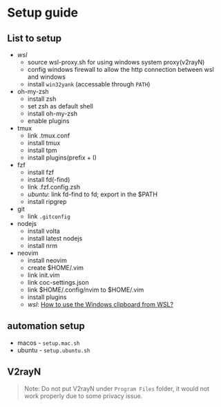 # Setup guide

## List to setup
- _wsl_
  * source wsl-proxy.sh for using windows system proxy(v2rayN)
  * config windows firewall to allow the http connection between wsl and windows
  * install `win32yank` (accessable through `PATH`)
- oh-my-zsh
  * install zsh
  * set zsh as default shell
  * install oh-my-zsh
  * enable plugins
- tmux
  * link .tmux.conf
  * install tmux
  * install tpm
  * install plugins(prefix + I)
- fzf
  * install fzf
  * install fd(-find)
  * link .fzf.config.zsh
  * _ubuntu_: link fd-find to fd; export in the $PATH
  * install ripgrep
- git
  * link `.gitconfig`
- nodejs
  * install volta
  * install latest nodejs
  * install nrm
- neovim
  * install neovim
  * create $HOME/.vim
  * link init.vim
  * link coc-settings.json
  * link $HOME/.config/nvim to $HOME/.vim
  * install plugins
  * _wsl_: [How to use the Windows clipboard from WSL?](https://github.com/neovim/neovim/wiki/FAQ#how-to-use-the-windows-clipboard-from-wsl)

## automation setup
- macos - `setup.mac.sh`
- ubuntu - `setup.ubuntu.sh`

## V2rayN

> Note: Do not put V2rayN under `Program Files` folder, it would not work properly due to some privacy issue.
